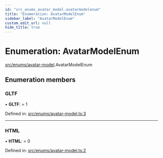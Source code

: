```yaml
---
id: "src_enums_avatar_model.avatarmodelenum"
title: "Enumeration: AvatarModelEnum"
sidebar_label: "AvatarModelEnum"
custom_edit_url: null
hide_title: true
---
```


# Enumeration: AvatarModelEnum

[src/enums/avatar-model](../modules/src_enums_avatar_model.md).AvatarModelEnum

## Enumeration members

### GLTF

• **GLTF**: = 1

Defined in: [src/enums/avatar-model.ts:3](https://github.com/xr3ngine/xr3ngine/blob/716a06460/packages/common/src/enums/avatar-model.ts#L3)

___

### HTML

• **HTML**: = 0

Defined in: [src/enums/avatar-model.ts:2](https://github.com/xr3ngine/xr3ngine/blob/716a06460/packages/common/src/enums/avatar-model.ts#L2)
